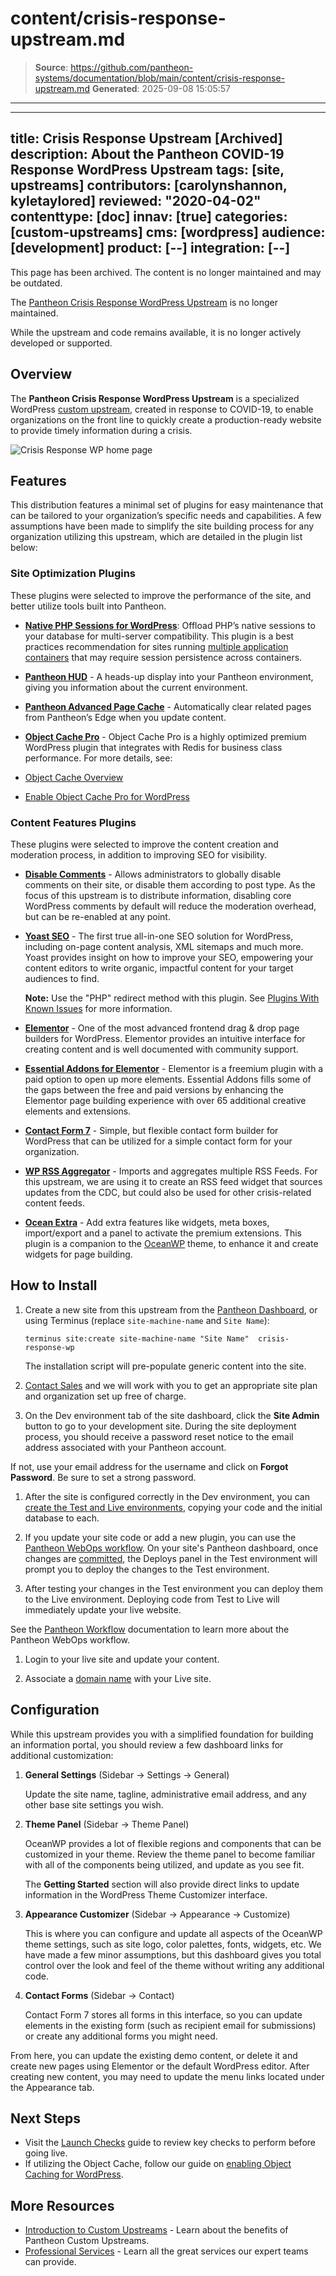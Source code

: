 # content/crisis-response-upstream.md

> **Source**: https://github.com/pantheon-systems/documentation/blob/main/content/crisis-response-upstream.md
> **Generated**: 2025-09-08 15:05:57

---

---
title: Crisis Response Upstream [Archived]
description: About the Pantheon COVID-19 Response WordPress Upstream
tags: [site, upstreams]
contributors: [carolynshannon, kyletaylored]
reviewed: "2020-04-02"
contenttype: [doc]
innav: [true]
categories: [custom-upstreams]
cms: [wordpress]
audience: [development]
product: [--]
integration: [--]
---

<Alert title="Warning" type="danger">

This page has been archived. The content is no longer maintained and may be outdated.

The [Pantheon Crisis Response WordPress Upstream](https://github.com/pantheon-upstreams/crisis-response-wp) is no longer maintained.

While the upstream and code remains available, it is no longer actively developed or supported.

</Alert>

## Overview

The **Pantheon Crisis Response WordPress Upstream** is a specialized WordPress [custom upstream](/guides/custom-upstream), created in response to COVID-19, to enable organizations on the front line to quickly create a production-ready website to provide timely information during a crisis.

![Crisis Response WP home page](../images/covid-response-home.png)

## Features

This distribution features a minimal set of plugins for easy maintenance that can be tailored to your organization’s specific needs and capabilities. A few assumptions have been made to simplify the site building process for any organization utilizing this upstream, which are detailed in the plugin list below:

### Site Optimization Plugins

These plugins were selected to improve the performance of the site, and better utilize tools built into Pantheon.

- **[Native PHP Sessions for WordPress](https://wordpress.org/plugins/wp-native-php-sessions/)**: Offload PHP’s native sessions to your database for multi-server compatibility. This plugin is a best practices recommendation for sites running [multiple application containers](/application-containers#multiple-application-containers) that may require session persistence across containers.

- **[Pantheon HUD](https://wordpress.org/plugins/pantheon-hud/)** - A heads-up display into your Pantheon environment, giving you information about the current environment.

- **[Pantheon Advanced Page Cache](https://wordpress.org/plugins/pantheon-advanced-page-cache/)** - Automatically clear related pages from Pantheon’s Edge when you update content.

- **[Object Cache Pro](https://objectcache.pro/)** - Object Cache Pro is a highly optimized premium WordPress plugin that integrates with Redis for business class performance. For more details, see:

- [Object Cache Overview](/object-cache#wordpress-object-cache-pro)
- [Enable Object Cache Pro for WordPress](/object-cache/wordpress)

### Content Features Plugins

These plugins were selected to improve the content creation and moderation process, in addition to improving SEO for visibility.

- **[Disable Comments](https://wordpress.org/plugins/disable-comments/)** - Allows administrators to globally disable comments on their site, or disable them according to post type. As the focus of this upstream is to distribute information, disabling core WordPress comments by default will reduce the moderation overhead, but can be re-enabled at any point.

- **[Yoast SEO](https://wordpress.org/plugins/wordpress-seo/)** - The first true all-in-one SEO solution for WordPress, including on-page content analysis, XML sitemaps and much more. Yoast provides insight on how to improve your SEO, empowering your content editors to write organic, impactful content for your target audiences to find.

  **Note:** Use the "PHP" redirect method with this plugin. See [Plugins With Known Issues](/wordpress-known-issues#yoast-seo) for more information.

- **[Elementor](https://wordpress.org/plugins/elementor/)** - One of the most advanced frontend drag & drop page builders for WordPress. Elementor provides an intuitive interface for creating content and is well documented with community support.

- **[Essential Addons for Elementor](https://wordpress.org/plugins/essential-addons-for-elementor-lite)** - Elementor is a freemium plugin with a paid option to open up more elements. Essential Addons fills some of the gaps between the free and paid versions by enhancing the Elementor page building experience with over 65 additional creative elements and extensions.

- **[Contact Form 7](https://wordpress.org/plugins/contact-form-7/)** - Simple, but flexible contact form builder for WordPress that can be utilized for a simple contact form for your organization.

- **[WP RSS Aggregator](https://wordpress.org/plugins/wp-rss-aggregator/)** - Imports and aggregates multiple RSS Feeds. For this upstream, we are using it to create an RSS feed widget that sources updates from the CDC, but could also be used for other crisis-related content feeds.

- **[Ocean Extra](https://wordpress.org/plugins/ocean-extra/)** - Add extra features like widgets, meta boxes, import/export and a panel to activate the premium extensions. This plugin is a companion to the [OceanWP](https://oceanwp.org/) theme, to enhance it and create widgets for page building.

## How to Install

1. Create a new site from this upstream from the [Pantheon Dashboard](https://dashboard.pantheon.io/sites/create?upstream_id=46fb2d82-3a81-4592-9afc-81ec57d9cf82), or using Terminus (replace `site-machine-name` and `Site Name`):

    ```bash{promptUser: user}
    terminus site:create site-machine-name "Site Name"  crisis-response-wp
    ```

    The installation script will pre-populate generic content into the site.

1. [Contact Sales](https://pantheon.io/contact-us) and we will work with you to get an appropriate site plan and organization set up free of charge.

1. On the Dev environment tab of the site dashboard, click the **Site Admin** button to go to your development site. During the site deployment process, you should receive a password reset notice to the email address associated with your Pantheon account.

  If not, use your email address for the username and click on **Forgot Password**. Be sure to set a strong password.

1. After the site is configured correctly in the Dev environment, you can [create the Test and Live environments](/guides/getstarted/addsite/#create-the-test-environment), copying your code and the initial database to each.

1. If you update your site code or add a new plugin, you can use the [Pantheon WebOps workflow](/pantheon-workflow). On your site's Pantheon dashboard, once changes are [committed](/guides/sftp/sftp-development), the Deploys panel in the Test environment will prompt you to deploy the changes to the Test environment.

1. After testing your changes in the Test environment you can deploy them to the Live environment. Deploying code from Test to Live will immediately update your live website.

  See the [Pantheon Workflow](/pantheon-workflow) documentation to learn more about the Pantheon WebOps workflow.

1. Login to your live site and update your content.

1. Associate a [domain name](/guides/launch/domains) with your Live site.

## Configuration

While this upstream provides you with a simplified foundation for building an information portal, you should review a few dashboard links for additional customization:

1. **General Settings** (Sidebar -> Settings -> General)

    Update the site name, tagline, administrative email address, and any other base site settings you wish.

1. **Theme Panel** (Sidebar -> Theme Panel)

    OceanWP provides a lot of flexible regions and components that can be customized in your theme. Review the theme panel to become familiar with all of the components being utilized, and update as you see fit.

    The **Getting Started** section will also provide direct links to update information in the WordPress Theme Customizer interface.

1. **Appearance Customizer** (Sidebar -> Appearance -> Customize)

    This is where you can configure and update all aspects of the OceanWP theme settings, such as site logo, color palettes, fonts, widgets, etc. We have made a few minor assumptions, but this dashboard gives you total control over the look and feel of the theme without writing any additional code.

1. **Contact Forms** (Sidebar -> Contact)

    Contact Form 7 stores all forms in this interface, so you can update elements in the existing form (such as recipient email for submissions) or create any additional forms you might need.

From here, you can update the existing demo content, or delete it and create new pages using Elementor or the default WordPress editor. After creating new content, you may need to update the menu links located under the Appearance tab.

## Next Steps

- Visit the [Launch Checks](/guides/launch/launch-check) guide to review key checks to perform before going live.
- If utilizing the Object Cache, follow our guide on [enabling Object Caching for WordPress](/object-cache/wordpress).

## More Resources

- [Introduction to Custom Upstreams](/guides/custom-upstream) - Learn about the benefits of Pantheon Custom Upstreams.
- [Professional Services](/guides/professional-services) - Learn all the great services our expert teams can provide.
